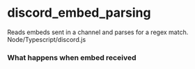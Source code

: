 # discord_embed_parsing
Reads embeds sent in a channel and parses for a regex match. Node/Typescript/discord.js


### What happens when embed received
